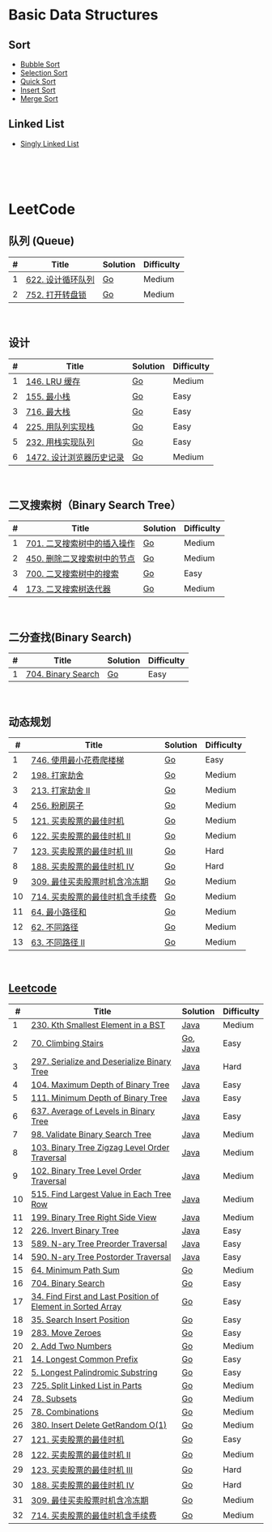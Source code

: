 # Basic Data Structures

## Sort

- [Bubble Sort](datastructure/sort/bubble-sort/bubble_sort.go)
- [Selection Sort](datastructure/sort/select-sort/select_sort.go)
- [Quick Sort](datastructure/sort/quick-sort/quick_sort_in_place.go)
- [Insert Sort](datastructure/sort/insert-sort/insert_sort.go)
- [Merge Sort](datastructure/sort/merge-sort/merge_sort.go)

## Linked List

- [Singly Linked List](datastructure/linkedlist/singly_linked_list.go)

</br>
</br>
</br>

# LeetCode

## 队列 (Queue)

| #   | Title                                                                        | Solution                                           | Difficulty |
| --- | ---------------------------------------------------------------------------- | -------------------------------------------------- | ---------- |
| 1   | [622. 设计循环队列](https://leetcode-cn.com/problems/design-circular-queue/) | [Go](go/622-design-circular-queue/circle_queue.go) | Medium     |
| 2   | [752. 打开转盘锁](https://leetcode-cn.com/problems/open-the-lock/)           | [Go](go/752-open-the-lock/open_lock.go)            | Medium     |

<br/>

## 设计

| #   | Title                                                                                | Solution                                                              | Difficulty |
| --- | ------------------------------------------------------------------------------------ | --------------------------------------------------------------------- | ---------- |
| 1   | [146. LRU 缓存](https://leetcode-cn.com/problems/lru-cache/)                         | [Go](./go/146-lru-cache/lru_cache.go)                                 | Medium     |
| 2   | [155. 最小栈](https://leetcode-cn.com/problems/min-stack/)                           | [Go](go/155-min-stack/min_stack.go)                             | Easy       |
| 3   | [716. 最大栈](https://leetcode-cn.com/problems/max-stack/)                           | [Go](go/716-max-stack/max_stack.go)                             | Easy       |
| 4   | [225. 用队列实现栈](https://leetcode-cn.com/problems/implement-stack-using-queues/)  | [Go](go/225-implement-stack-using-queues/stack_using_queues.go) | Easy       |
| 5   | [232. 用栈实现队列](https://leetcode-cn.com/problems/implement-queue-using-stacks/)  | [Go](go/232-implement-queue-using-stacks/queue_using_stack.go)  | Easy       |
| 6   | [1472. 设计浏览器历史记录](https://leetcode-cn.com/problems/design-browser-history/) | [Go](go/1472-design-browser-history/broser_history.go)          | Medium     |

<br/>

## 二叉搜索树（Binary Search Tree）

| #   | Title                                                                                             | Solution                                                              | Difficulty |
| --- | ------------------------------------------------------------------------------------------------- | --------------------------------------------------------------------- | ---------- |
| 1   | [701. 二叉搜索树中的插入操作](https://leetcode-cn.com/problems/insert-into-a-binary-search-tree/) | [Go](go/701-insert-into-a-binary-search-tree/insert_bst.go)     | Medium     |
| 2   | [450. 删除二叉搜索树中的节点](https://leetcode-cn.com/problems/delete-node-in-a-bst/)             | [Go](go/450-delete-node-in-a-bst/delete_bst.go)                 | Medium     |
| 3   | [700. 二叉搜索树中的搜索](https://leetcode-cn.com/problems/search-in-a-binary-search-tree/)       | [Go](go/700-search-in-a-binary-search-tree/search_bst.go)       | Easy       |
| 4   | [173. 二叉搜索树迭代器](https://leetcode-cn.com/problems/binary-search-tree-iterator/)            | [Go](go/225-implement-stack-using-queues/stack_using_queues.go) | Medium     |

<br/>

## 二分查找(Binary Search)

| #   | Title                                                                 | Solution                                        | Difficulty |
| --- | --------------------------------------------------------------------- | ----------------------------------------------- | ---------- |
| 1   | [704. Binary Search](https://leetcode-cn.com/problems/binary-search/) | [Go](src/go/704-binary-search/binary_search.go) | Easy       |

<br/>

## 动态规划

| #   | Title                                                                                                                     | Solution                                                                                  | Difficulty |
| --- | ------------------------------------------------------------------------------------------------------------------------- | ----------------------------------------------------------------------------------------- | ---------- |
| 1   | [746. 使用最小花费爬楼梯](https://leetcode-cn.com/problems/min-cost-climbing-stairs/)                                     | [Go](go/746-min-cost-climbing-stairs/min_stairs.go)                                 | Easy       |
| 2   | [198. 打家劫舍](https://leetcode-cn.com/problems/house-robber/)                                                           | [Go](go/198-house-robber/robber.go)                                                 | Medium     |
| 3   | [213. 打家劫舍 II](https://leetcode-cn.com/problems/house-robber-ii/)                                                     | [Go](go/213-house-robber-ii/robber_next.go)                                         | Medium     |
| 4   | [256. 粉刷房子](https://leetcode-cn.com/problems/paint-house/)                                                            | [Go](go/256-paint-house/paint_house.go)                                             | Medium     |
| 5   | [121. 买卖股票的最佳时机](https://leetcode-cn.com/problems/best-time-to-buy-and-sell-stock/)                              | [Go](go/121-best-time-to-buy-and-sell-stock/sell_stock.go)                          | Medium     |
| 6   | [122. 买卖股票的最佳时机 II](https://leetcode-cn.com/problems/best-time-to-buy-and-sell-stock-ii/)                        | [Go](go/122-best-time-to-buy-and-sell-stock-ii/sell_stock_ii.go)                    | Medium     |
| 7   | [123. 买卖股票的最佳时机 III](https://leetcode-cn.com/problems/best-time-to-buy-and-sell-stock-iii/)                      | [Go](go/123-best-time-to-buy-and-sell-stock-iii/sell_stock_iii.go)                  | Hard       |
| 8   | [188. 买卖股票的最佳时机 IV](https://leetcode-cn.com/problems/best-time-to-buy-and-sell-stock-iv/)                        | [Go](go/188-best-time-to-buy-and-sell-stock-iv/sell_stock_iv.go)                    | Hard       |
| 9   | [309. 最佳买卖股票时机含冷冻期](https://leetcode-cn.com/problems/best-time-to-buy-and-sell-stock-with-cooldown/)          | [Go](go/309-best-time-to-buy-and-sell-stock-with-cooldown/sell_stock_cooldown.go)   | Medium     |
| 10  | [714. 买卖股票的最佳时机含手续费](https://leetcode-cn.com/problems/best-time-to-buy-and-sell-stock-with-transaction-fee/) | [Go](go/714-best-time-to-buy-and-sell-stock-with-transaction-fee/sell_stock_fee.go) | Medium     |
| 11  | [64. 最小路径和](https://leetcode-cn.com/problems/minimum-path-sum/)                                                      | [Go](go/64-minimum-path-sum/min_path_sum.go)                                        | Medium     |
| 12  | [62. 不同路径](https://leetcode-cn.com/problems/minimum-path-sum/)                                                        | [Go](go/62-unique-paths/unique_path.go)                                             | Medium     |
| 13  | [63. 不同路径 II](https://leetcode-cn.com/problems/unique-paths-ii/)                                                      | [Go](go/63-unique-paths-ii/unique_path_ii.go)                                       | Medium     |

<br />

## [Leetcode](https://leetcode.com/)

| #   | Title                                                                                                                                                    | Solution                                                                                                 | Difficulty |
| --- | -------------------------------------------------------------------------------------------------------------------------------------------------------- | -------------------------------------------------------------------------------------------------------- | ---------- |
| 1   | [230. Kth Smallest Element in a BST](https://leetcode-cn.com/problems/kth-smallest-element-in-a-bst/)                                                    | [Java](java/230-kth-smallest-element-in-a-bst/KthSmallest.java)                                    | Medium     |
| 2   | [70. Climbing Stairs](https://leetcode-cn.com/problems/climbing-stairs/)                                                                                 | [Go](go/70-climbing-stairs/climbStairs.go), [Java](java/70-climbing-stairs/climbStairs.java) | Easy       |
| 3   | [297. Serialize and Deserialize Binary Tree](https://leetcode-cn.com/problems/serialize-and-deserialize-binary-tree/)                                    | [Java](java/297-serialize-and-deserialize-binary-tree/Codec.java)                                  | Hard       |
| 4   | [104. Maximum Depth of Binary Tree](https://leetcode-cn.com/problems/maximum-depth-of-binary-tree/)                                                      | [Java](java/104-maximum-depth-of-binary-tree/MaxDepth.java)                                        | Easy       |
| 5   | [111. Minimum Depth of Binary Tree](https://leetcode-cn.com/problems/minimum-depth-of-binary-tree/)                                                      | [Java](java/111-minimum-depth-of-binary-tree/MinDepth.java)                                        | Easy       |
| 6   | [637. Average of Levels in Binary Tree](https://leetcode-cn.com/problems/average-of-levels-in-binary-tree/)                                              | [Java](java/637-average-of-levels-in-binary-tree/AverageOfLevels.java)                             | Easy       |
| 7   | [98. Validate Binary Search Tree](https://leetcode-cn.com/problems/validate-binary-search-tree/)                                                         | [Java](java/98-validate-binary-search-tree/ValidBST.java)                                          | Medium     |
| 8   | [103. Binary Tree Zigzag Level Order Traversal](https://leetcode-cn.com/problems/binary-tree-zigzag-level-order-traversal/)                              | [Java](java/103-binary-tree-zigzag-level-order-traversal/ZigzagLevelOrder.java)                    | Medium     |
| 9   | [102. Binary Tree Level Order Traversal](https://leetcode-cn.com/problems/binary-tree-level-order-traversal/)                                            | [Java](java/102-binary-tree-level-order-traversal/LevelOrder.java)                                 | Medium     |
| 10  | [515. Find Largest Value in Each Tree Row](https://leetcode-cn.com/problems/find-largest-value-in-each-tree-row/)                                        | [Java](java/515-find-largest-value-in-each-tree-row/LargestValues.java)                            | Medium     |
| 11  | [199. Binary Tree Right Side View](https://leetcode-cn.com/problems/binary-tree-right-side-view/)                                                        | [Java](java/199-binary-tree-right-side-view/RightSideView.java)                                    | Medium     |
| 12  | [226. Invert Binary Tree](https://leetcode-cn.com/problems/invert-binary-tree/)                                                                          | [Java](java/226-invert-binary-tree/InvertTree.java)                                                | Easy       |
| 13  | [589. N-ary Tree Preorder Traversal](https://leetcode-cn.com/problems/n-ary-tree-preorder-traversal/)                                                    | [Java](java/589-n-ary-tree-preorder-traversal/PreOrderTraversal.java)                              | Easy       |
| 14  | [590. N-ary Tree Postorder Traversal](https://leetcode-cn.com/problems/n-ary-tree-postorder-traversal/)                                                  | [Java](java/590-n-ary-tree-postorder-traversal/PostOrderTraversal.java)                            | Easy       |
| 15  | [64. Minimum Path Sum](https://leetcode-cn.com/problems/minimum-path-sum/)                                                                               | [Go](go/64-minimum-path-sum/min_path_sum.go)                                                       | Medium     |
| 16  | [704. Binary Search](https://leetcode-cn.com/problems/binary-search/)                                                                                    | [Go](src/go/704-binary-search/binary_search.go)                                                          | Easy       |
| 17  | [34. Find First and Last Position of Element in Sorted Array](https://leetcode-cn.com/problems/find-first-and-last-position-of-element-in-sorted-array/) | [Go](go/34-find-first-and-last-position-of-element-in-sorted-array/SearchRange.go)                 | Easy       |
| 18  | [35. Search Insert Position](https://leetcode-cn.com/problems/search-insert-position/)                                                                   | [Go](go/35-search-insert-position/SearchInsert.go)                                                 | Easy       |
| 19  | [283. Move Zeroes](https://leetcode-cn.com/problems/move-zeroes/)                                                                                        | [Go](go/283-move-zeroes/MoveZeros.go)                                                              | Easy       |
| 20  | [2. Add Two Numbers](https://leetcode-cn.com/problems/add-two-numbers/)                                                                                  | [Go](go/2-add-two-numbers/AddTwoNumbers.go)                                                        | Medium     |
| 21  | [14. Longest Common Prefix](https://leetcode-cn.com/problems/longest-common-prefix/)                                                                     | [Go](go/14-longest-common-prefix/LongestCommonPrefix.go)                                           | Easy       |
| 22  | [5. Longest Palindromic Substring](https://leetcode-cn.com/problems/longest-palindromic-substring/)                                                      | [Go](go/5-longest-palindromic-substring/LongestPalindromicSubstring.go)                            | Easy       |
| 23  | [725. Split Linked List in Parts](https://leetcode-cn.com/problems/split-linked-list-in-parts/)                                                          | [Go](go/725-split-linked-list-in-parts/SplitLinkedListinParts.go)                                  | Medium     |
| 24  | [78. Subsets](https://leetcode-cn.com/problems/subsets/)                                                                                                 | [Go](go/78-subsets/Subsets.go)                                                                     | Medium     |
| 25  | [78. Combinations](https://leetcode-cn.com/problems/combinations/)                                                                                       | [Go](go/77-combinations/Combinations.go)                                                           | Medium     |
| 26  | [380. Insert Delete GetRandom O(1)](https://leetcode-cn.com/problems/insert-delete-getrandom-o1/)                                                        | [Go](go/380-insert-delete-getrandom/RandomizedSet.go)                                              | Medium     |
| 27  | [121. 买卖股票的最佳时机](https://leetcode-cn.com/problems/best-time-to-buy-and-sell-stock/)                                                             | [Go](go/121-best-time-to-buy-and-sell-stock/sell_stock.go)                                         | Easy       |
| 28  | [122. 买卖股票的最佳时机 II](https://leetcode-cn.com/problems/best-time-to-buy-and-sell-stock-ii/)                                                       | [Go](go/122-best-time-to-buy-and-sell-stock-ii/sell_stock_ii.go)                                   | Medium     |
| 29  | [123. 买卖股票的最佳时机 III](https://leetcode-cn.com/problems/best-time-to-buy-and-sell-stock-iii/)                                                     | [Go](go/123-best-time-to-buy-and-sell-stock-iii/sell_stock_iii.go)                                 | Hard       |
| 30  | [188. 买卖股票的最佳时机 IV](https://leetcode-cn.com/problems/best-time-to-buy-and-sell-stock-iv/)                                                       | [Go](go/188-best-time-to-buy-and-sell-stock-iv/sell_stock_iv.go)                                   | Hard       |
| 31  | [309. 最佳买卖股票时机含冷冻期](https://leetcode-cn.com/problems/best-time-to-buy-and-sell-stock-with-cooldown/)                                         | [Go](go/309-best-time-to-buy-and-sell-stock-with-cooldown/sell_stock_cooldown.go)                  | Medium     |
| 32  | [714. 买卖股票的最佳时机含手续费](https://leetcode-cn.com/problems/best-time-to-buy-and-sell-stock-with-transaction-fee/)                                | [Go](go/714-best-time-to-buy-and-sell-stock-with-transaction-fee/sell_stock_fee.go)                | Medium     |

